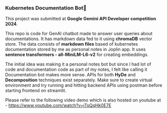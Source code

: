 ### Kubernetes Documentation Bot🤖


This project was submitted at **Google Gemini API Developer competition 2024**.

This repo is code for GenAI chatbot made to answer user queries about documentations. It has markdown data fed to it using **chromaDB** vector store.
The data consists of **markdown files** based of kubernetes documentation stored by me as personal notes in Joplin app. It uses **sentence transformers - all-MiniLM-L6-v2** for creating embeddings.

The initial idea was making it a personal notes bot but since I had lot of code and documentation code as part of my notes, I felt like calling it Documentation bot makes more sense.
APIs for both **HyDe** and **Decomposition** techniques exist separately. Make sure to create virtual environment and try running and hitting backend APIs using postman before starting frontend on streamlit.

Please refer to the following video demo which is also hosted on youtube at - https://www.youtube.com/watch?v=jTsQqHk0E7E
